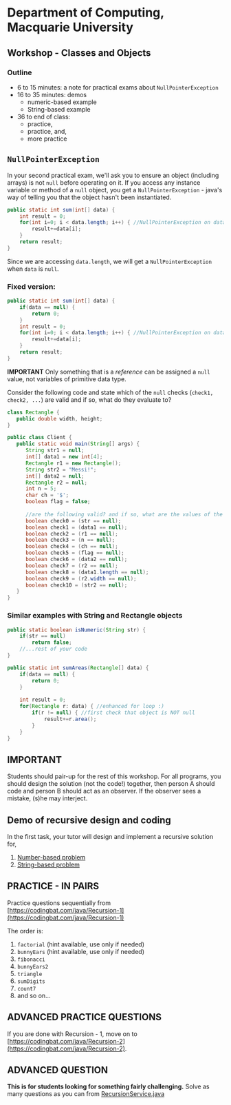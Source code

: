 # Department of Computing, Macquarie University

## Workshop - Classes and Objects

### Outline

- 6 to 15 minutes: a note for practical exams about `NullPointerException`
- 16 to 35 minutes: demos
	- numeric-based example
	- String-based example
- 36 to end of class: 
	- practice,
	- practice, and, 
	- more practice

## `NullPointerException`

In your second practical exam, we'll ask you to ensure an object (including arrays) is not `null` before operating on it. If you access any instance variable or method of a `null` object, you get a `NullPointerException` - java's way of telling you that the object hasn't been instantiated.

```java
public static int sum(int[] data) {
	int result = 0;
	for(int i=0; i < data.length; i++) { //NullPointerException on data.length
		result+=data[i];
	}
	return result;
}
```

Since we are accessing `data.length`, we will get a `NullPointerException` when `data` is `null`.

### Fixed version:

```java
public static int sum(int[] data) {
	if(data == null) {
		return 0;
	}
	int result = 0;
	for(int i=0; i < data.length; i++) { //NullPointerException on data.length
		result+=data[i];
	}
	return result;
}
```

**IMPORTANT** Only something that is a *reference* can be assigned a `null` value, not variables of primitive data type.

Consider the following code and state which of the `null` checks (`check1, check2, ...`) are valid and if so, what do they evaluate to?

```java
class Rectangle {
   public double width, height;
}
```

```java
public class Client {
   public static void main(String[] args) {
      String str1 = null;
      int[] data1 = new int[4];
      Rectangle r1 = new Rectangle();
      String str2 = "Messi!";
      int[] data2 = null;
      Rectangle r2 = null;
      int n = 5;
      char ch = '$';
      boolean flag = false;
      
      //are the following valid? and if so, what are the values of the boolean variables
      boolean check0 = (str == null);
      boolean check1 = (data1 == null); 
      boolean check2 = (r1 == null);
      boolean check3 = (n == null);
      boolean check4 = (ch == null);
      boolean check5 = (flag == null);
      boolean check6 = (data2 == null); 
      boolean check7 = (r2 == null);
      boolean check8 = (data1.length == null); 
      boolean check9 = (r2.width == null);
      boolean check10 = (str2 == null);
   }
}
```   

### Similar examples with String and Rectangle objects

```java
public static boolean isNumeric(String str) {
	if(str == null)
		return false;
	//...rest of your code
}
```

```java
public static int sumAreas(Rectangle[] data) {
	if(data == null) {
		return 0;
	}
	
	int result = 0;
	for(Rectangle r: data) { //enhanced for loop :)
		if(r != null) { //first check that object is NOT null
			result+=r.area();
		}
	}
}
```

## IMPORTANT

Students should pair-up for the rest of this workshop. For all programs, you should design the solution (not the code!) together, then person A should code and person B should act as an observer. If the observer sees a mistake, (s)he may interject.

## Demo of recursive design and coding

In the first task, your tutor will design and implement a recursive solution for,

1. [Number-based problem](https://codingbat.com/prob/p163932) 
2. [String-based problem](https://codingbat.com/prob/p104029)

## PRACTICE - IN PAIRS

Practice questions sequentially from [https://codingbat.com/java/Recursion-1](https://codingbat.com/java/Recursion-1)

The order is:

1. `factorial` (hint available, use only if needed)
2. `bunnyEars` (hint available, use only if needed)
3. `fibonacci`
4. `bunnyEars2`
5. `triangle`
6. `sumDigits`
7. `count7`
8. and so on...

## ADVANCED PRACTICE QUESTIONS

If you are done with Recursion - 1, move on to [https://codingbat.com/java/Recursion-2](https://codingbat.com/java/Recursion-2).

## ADVANCED QUESTION

**This is for students looking for something fairly challenging.**
Solve as many questions as you can from [RecursionService.java](./codes/RecursionService.java)
